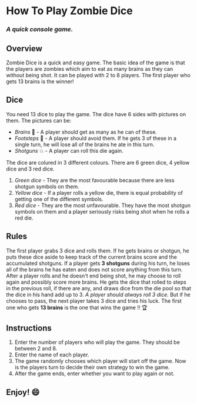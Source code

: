 # How To Play Zombie Dice
### *A quick console game.*


## Overview
Zombie Dice is a quick and easy game. The basic idea of the game is that the players are zombies
which aim to eat as many brains as they can without being shot. It can be played with 2 to 8 players.
The first player who gets 13 brains is the winner!

## Dice
You need 13 dice to play the game. The dice have 6 sides with pictures on them. The pictures can be: 
* *Brains* :boy: - A player should get as many as he can of these.
* *Footsteps* :feet: - A player should avoid them. If he gets 3 of these in a single turn, he will lose all of the brains he ate in this turn.
* *Shotguns* :boom: - A player can roll this die again.

The dice are colured in 3 different colours. There are 6 green dice, 4 yellow dice and 3 red dice.
1. *Green dice* - They are the most favourable because there are less shotgun symbols on them.
2. *Yellow dice* - If a player rolls a yellow die, there is equal probability of getting one of the different symbols.
3. *Red dice* - They are the most unfavourable. They have the most shotgun symbols on them and a player seriously risks being shot when he rolls a red die.

## Rules
The first player grabs 3 dice and rolls them. If he gets brains or shotgun, he puts these dice aside to keep track of the current brains score and the accumulated shotguns. If a player gets **3 shotguns** during his turn, he loses all of the brains he has eaten and does not score anything from this turn. After a player rolls and he doesn't end being shot, he may choose to roll again and possibly score more brains. He gets the dice that rolled to steps in the previous roll, if there are any, and draws dice from the die pool so that the dice in his hand add up to 3. *A player should always roll 3 dice.* But if he chooses to pass, the next player takes 3 dice and tries his luck. The first one who gets **13 brains** is the one that wins the game !! :trophy:

## Instructions
1. Enter the number of players who will play the game. They should be between 2 and 8.
2. Enter the name of each player.
3. The game randomly chooses which player will start off the game. Now is the players turn to decide their own strategy to win the game.
4. After the game ends, enter whether you want to play again or not.

## Enjoy! :smile:
